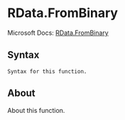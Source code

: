 # RData.FromBinary

Microsoft Docs: [RData.FromBinary](https://docs.microsoft.com/en-us/powerquery-m/rdata-frombinary)

## Syntax

```
Syntax for this function.
```

## About

About this function.

